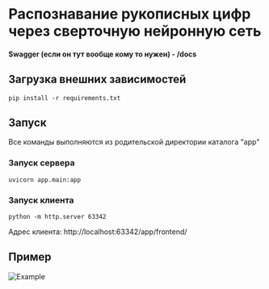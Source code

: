 
# Распознавание рукописных цифр через сверточную нейронную сеть
#### Swagger (если он тут вообще кому то нужен) - /docs
## Загрузка внешних зависимостей
```
pip install -r requirements.txt
```
## Запуск
Все команды выполняются из родительской директории каталога "app"
### Запуск сервера
```
uvicorn app.main:app
```
### Запуск клиента
```
python -m http.server 63342
```
Адрес клиента:
http://localhost:63342/app/frontend/
## Пример
![Example](https://github.com/Rusgalll/Digit-recognition-web/assets/88139430/7aecf557-3884-4a5e-af67-b1efa01b14c7)


